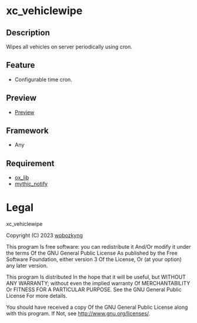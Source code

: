 # xc_vehiclewipe

## Description
Wipes all vehicles on server periodically using cron. 

## Feature
- Configurable time cron.

## Preview
- [Preview](https://streamable.com/kzrx7a)

## Framework
- Any

## Requirement
- [ox_lib](https://github.com/overextended/ox_lib)
- [mythic_notify](https://github.com/wobozkyng/mythic_notify)

# Legal

xc_vehiclewipe

Copyright (C) 2023 [wobozkyng](https://github.com/wobozkyng)

This program Is free software: you can redistribute it And/Or modify it under the terms Of the GNU General Public License As published by the Free Software Foundation, either version 3 Of the License, Or (at your option) any later version.

This program Is distributed In the hope that it will be useful, but WITHOUT ANY WARRANTY; without even the implied warranty Of MERCHANTABILITY Or FITNESS FOR A PARTICULAR PURPOSE. See the GNU General Public License For more details.

You should have received a copy Of the GNU General Public License along with this program. If Not, see http://www.gnu.org/licenses/.